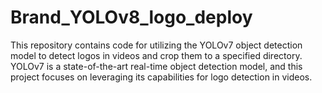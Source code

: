 # Brand_YOLOv8_logo_deploy
This repository contains code for utilizing the YOLOv7 object detection model to detect logos in videos and crop them to a specified directory. YOLOv7 is a state-of-the-art real-time object detection model, and this project focuses on leveraging its capabilities for logo detection in videos.
